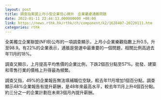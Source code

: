```yaml
---
layout: post
title: 調查指美國上月小型企業信心微升　企業憂慮通脹問題
date: 2022-01-11 22:44:13.000000000 +08:00
link: https://news.rthk.hk/rthk/ch/component/k2/1628407-20220111.htm
categories: rthk
---
```


全美獨立企業聯盟(NFIB)公布的一項調查顯示，上月小企業樂觀指數上升0.5，升至98.9。有22%的企業表示，通脹是營運中最重要的一個問題，相關比例高過去年11月的18%。

調查又顯示，上月提高平均售價的企業比例，下跌2個百分點至57%。批發、建築和零售行業的價格上升得最為頻繁。

調查又指，49%的企業報告無法填補職位空缺，較去年11月增加1個百分點。調查顯示48%企業報告有提升薪酬，是48年來最高水平，較去年11月上升4個百分點。約三分之一的企業計劃在未來3個月內提升薪酬。
